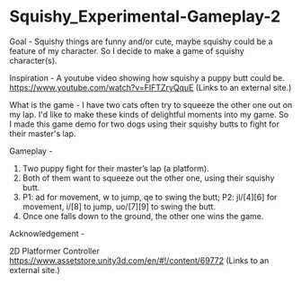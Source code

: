 # Squishy_Experimental-Gameplay-2

Goal - Squishy things are funny and/or cute, maybe squishy could be a feature of my character. So I decide to make a game of squishy character(s).

Inspiration - A youtube video showing how squishy a puppy butt could be.  
https://www.youtube.com/watch?v=FIFTZryQquE (Links to an external site.)

What is the game -
I have two cats often try to squeeze the other one out on my lap. 
I'd like to make these kinds of delightful moments into my game. 
So I made this game demo for two dogs using their squishy butts to fight for their master's lap.


Gameplay - 

1. Two puppy fight for their master’s lap (a platform).
2. Both of them want to squeeze out the other one, using their squishy butt.
3. P1: ad for movement, w to jump, qe to swing the butt;
   P2: jl/[4][6] for movement, i/[8] to jump, uo/[7][9] to swing the butt.
4. Once one falls down to the ground, the other one wins the game.
 

Acknowledgement - 

2D Platformer Controller https://www.assetstore.unity3d.com/en/#!/content/69772 (Links to an external site.)
